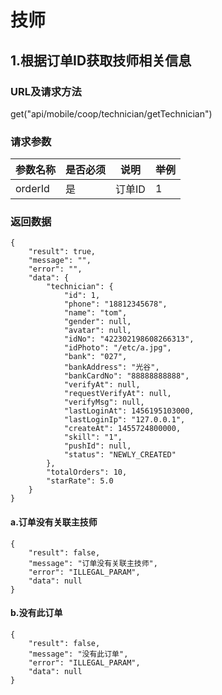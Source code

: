 # 技师

## 1.根据订单ID获取技师相关信息

### URL及请求方法
get("api/mobile/coop/technician/getTechnician")

### 请求参数
| 参数名称 | 是否必须 | 说明 | 举例 |
| ------ | -------- | ---- | --- |
| orderId | 是 | 订单ID | 1 |

### 返回数据

```
{
    "result": true,
    "message": "",
    "error": "",
    "data": {
        "technician": {
            "id": 1,
            "phone": "18812345678",
            "name": "tom",
            "gender": null,
            "avatar": null,
            "idNo": "422302198608266313",
            "idPhoto": "/etc/a.jpg",
            "bank": "027",
            "bankAddress": "光谷",
            "bankCardNo": "88888888888",
            "verifyAt": null,
            "requestVerifyAt": null,
            "verifyMsg": null,
            "lastLoginAt": 1456195103000,
            "lastLoginIp": "127.0.0.1",
            "createAt": 1455724800000,
            "skill": "1",
            "pushId": null,
            "status": "NEWLY_CREATED"
        },
        "totalOrders": 10,
        "starRate": 5.0
    }
}

```


#### a.订单没有关联主技师

```
{
    "result": false,
    "message": "订单没有关联主技师",
    "error": "ILLEGAL_PARAM",
    "data": null
}
```

#### b.没有此订单

```
{
    "result": false,
    "message": "没有此订单",
    "error": "ILLEGAL_PARAM",
    "data": null
}

```






